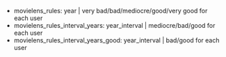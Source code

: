 - movielens_rules: year | very bad/bad/mediocre/good/very good for each user
- movielens_rules_interval_years: year_interval | mediocre/bad/good for each user
- movielens_rules_interval_years_good: year_interval | bad/good for each user

